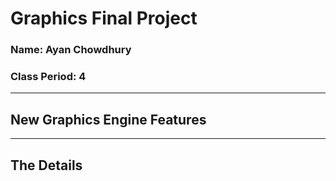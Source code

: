 # Graphics Final Project
### Name: Ayan Chowdhury
### Class Period: 4
---
## New Graphics Engine Features

---
## The Details
